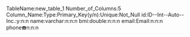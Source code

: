 TableName:new_table_1
Number_of_Columns:5
Column_Name:Type:Primary_Key(y/n):Unique:Not_Null
id:ID--Int--Auto--Inc.:y:n:n
name:varchar:n:n:n
bmi:double:n:n:n
email:Email:n:n:n
phone:phone:n:n:n
